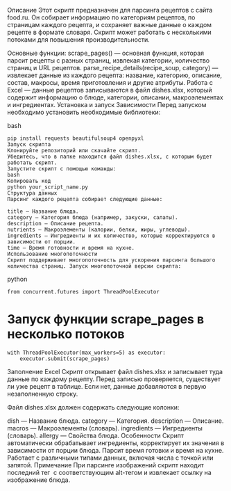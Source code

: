 Описание
Этот скрипт предназначен для парсинга рецептов с сайта food.ru. Он собирает информацию по категориям рецептов, по страницам каждого рецепта, и сохраняет важные данные о каждом рецепте в формате словаря. Скрипт может работать с несколькими потоками для повышения производительности.

Основные функции:
scrape_pages() — основная функция, которая парсит рецепты с разных страниц, извлекая категории, количество страниц и URL рецептов.
parse_recipe_details(recipe_soup, category) — извлекает данные из каждого рецепта: название, категорию, описание, состав, макросы, время приготовления и другие атрибуты.
Работа с Excel — данные рецептов записываются в файл dishes.xlsx, который содержит информацию о блюде, категории, описании, макроэлементах и ингредиентах.
Установка и запуск
Зависимости
Перед запуском необходимо установить необходимые библиотеки:

bash
```
pip install requests beautifulsoup4 openpyxl
Запуск скрипта
Клонируйте репозиторий или скачайте скрипт.
Убедитесь, что в папке находится файл dishes.xlsx, с которым будет работать скрипт.
Запустите скрипт с помощью команды:
bash
Копировать код
python your_script_name.py
Структура данных
Парсинг каждого рецепта собирает следующие данные:

title — Название блюда.
category — Категория блюда (например, закуски, салаты).
description — Описание рецепта.
nutrients — Макроэлементы (калории, белки, жиры, углеводы).
ingredients — Ингредиенты и их количество, которые корректируются в зависимости от порции.
time — Время готовности и время на кухне.
Использование многопоточности
Скрипт поддерживает многопоточность для ускорения парсинга большого количества страниц. Запуск многопоточной версии скрипта:
```
python
```
from concurrent.futures import ThreadPoolExecutor
```
# Запуск функции scrape_pages в несколько потоков
```
with ThreadPoolExecutor(max_workers=5) as executor:
    executor.submit(scrape_pages)
   ```
Заполнение Excel
Скрипт открывает файл dishes.xlsx и записывает туда данные по каждому рецепту. Перед записью проверяется, существует ли уже рецепт в таблице. Если нет, данные добавляются в первую незаполненную строку.

Файл dishes.xlsx должен содержать следующие колонки:

dish — Название блюда.
category — Категория.
description — Описание.
macros — Макроэлементы (словарь).
ingredients — Ингредиенты (словарь).
allergy — Свойства блюда.
Особенности
Скрипт автоматически обрабатывает ингредиенты, корректирует их значения в зависимости от порции блюда.
Парсит время готовки и время на кухне.
Работает с различными типами данных, включая числа с точкой или запятой.
Примечание
При парсинге изображений скрипт находит последний тег <img> с соответствующим alt-тегом и извлекает ссылку на изображение блюда.